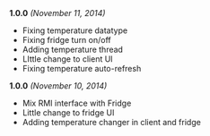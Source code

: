 <div>
    <span><strong>1.0.0</strong> <i>(November 11, 2014)</i></span>
    <ul>
        <li>Fixing temperature datatype</li>
        <li>Fixing fridge turn on/off</li>
        <li>Adding temperature thread</li>
        <li>LIttle change to client UI</li>
        <li>Fixing temperature auto-refresh</li>
    </ul>
</div>
<div>
    <span><strong>1.0.0</strong> <i>(November 10, 2014)</i></span>
    <ul>
        <li>Mix RMI interface with Fridge</li>
        <li>Little change to fridge UI</li>
        <li>Adding temperature changer in client and fridge</li>
    </ul>
</div>
